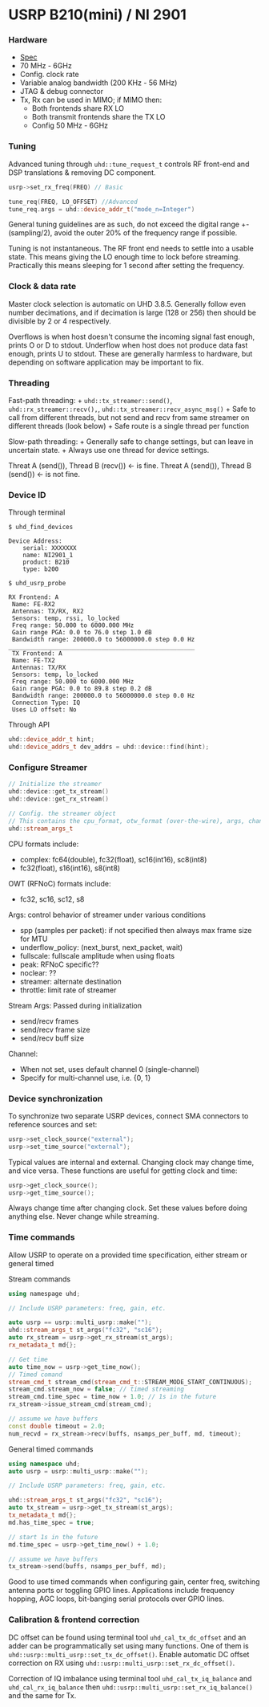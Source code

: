 # USRP B210(mini) / NI 2901

### Hardware

+ [Spec](https://www.ni.com/docs/en-US/bundle/usrp-2901-specs/page/specs.html)
+ 70 MHz - 6GHz
+ Config. clock rate
+ Variable analog bandwidth (200 KHz - 56 MHz)
+ JTAG & debug connector
+ Tx, Rx can be used in MIMO; if MIMO then:
    + Both frontends share RX LO
    + Both transmit frontends share the TX LO
    + Config 50 MHz - 6GHz

### Tuning
Advanced tuning through `uhd::tune_request_t` controls RF front-end and DSP
translations & removing DC component.

```cpp
usrp->set_rx_freq(FREQ) // Basic

tune_req(FREQ, LO_OFFSET) //Advanced
tune_req.args = uhd::device_addr_t("mode_n=Integer")
```

General tuning guidelines are as such, do not exceed the digital range
+-(sampling/2), avoid the outer 20% of the frequency range if possible.

Tuning is not instantaneous. The RF front end needs to settle into a usable
state. This means giving the LO enough time to lock before streaming.
Practically this means sleeping for 1 second after setting the frequency.


### Clock & data rate
Master clock selection is automatic on UHD 3.8.5. Generally follow even number
decimations, and if decimation is large (128 or 256) then should be divisible by
2 or 4 respectively.

Overflows is when host doesn't consume the incoming signal fast enough, prints O
or D to stdout. Underflow when host does not produce data fast enough, prints U
to stdout. These are generally harmless to hardware, but depending on software
application may be important to fix.

### Threading
Fast-path threading:
    + `uhd::tx_streamer::send()`, `uhd::rx_streamer::recv(),`, `uhd::tx_streamer::recv_async_msg()`
    + Safe to call from different threads, but not send and recv from same streamer on different threads (look below)
    + Safe route is a single thread per function

Slow-path threading:
    + Generally safe to change settings, but can leave in uncertain state.
    + Always use one thread for device settings.

Threat A (send()), Thread B (recv()) <- is fine.
Threat A (send()), Thread B (send()) <- is not fine.

### Device ID
Through terminal
```
$ uhd_find_devices

Device Address:
    serial: XXXXXXX
    name: NI2901_1
    product: B210
    type: b200

$ uhd_usrp_probe

RX Frontend: A
 Name: FE-RX2
 Antennas: TX/RX, RX2
 Sensors: temp, rssi, lo_locked
 Freq range: 50.000 to 6000.000 MHz
 Gain range PGA: 0.0 to 76.0 step 1.0 dB
 Bandwidth range: 200000.0 to 56000000.0 step 0.0 Hz
____________________________________________________
 TX Frontend: A
 Name: FE-TX2
 Antennas: TX/RX
 Sensors: temp, lo_locked
 Freq range: 50.000 to 6000.000 MHz
 Gain range PGA: 0.0 to 89.8 step 0.2 dB
 Bandwidth range: 200000.0 to 56000000.0 step 0.0 Hz
 Connection Type: IQ
 Uses LO offset: No
```

Through API
```cpp
uhd::device_addr_t hint;
uhd::device_addrs_t dev_addrs = uhd::device::find(hint);
```

### Configure Streamer
```cpp
// Initialize the streamer
uhd::device::get_tx_stream()
uhd::device::get_rx_stream()

// Config. the streamer object
// This contains the cpu_format, otw_format (over-the-wire), args, channels
uhd::stream_args_t
```

CPU formats include:
+ complex: fc64(double), fc32(float), sc16(int16), sc8(int8)
+ fc32(float), s16(int16),  s8(int8)

OWT (RFNoC) formats include:
+ fc32, sc16, sc12, s8

Args: control behavior of streamer under various conditions
+ spp (samples per packet): if not specified then always max frame size for MTU
+ underflow\_policy: (next\_burst, next\_packet, wait)
+ fullscale: fullscale amplitude when using floats
+ peak: RFNoC specific??
+ noclear: ??
+ streamer: alternate destination
+ throttle: limit rate of streamer

Stream Args: Passed during initialization
+ send/recv frames
+ send/recv frame size
+ send/recv buff size

Channel:
+ When not set, uses default channel 0 (single-channel)
+ Specify for multi-channel use, i.e. {0, 1}

### Device synchronization

To synchronize two separate USRP devices, connect SMA connectors to reference
sources and set:
```cpp
usrp->set_clock_source("external");
usrp->set_time_source("external");
```

Typical values are internal and external. Changing clock may change time, and
vice versa. These functions are useful for getting clock and time:
```cpp
usrp->get_clock_source();
usrp->get_time_source();
```

Always change time after changing clock. Set these values before doing anything
else. Never change while streaming.

### Time commands

Allow USRP to operate on a provided time specification, either stream or general
timed

Stream commands
```cpp
using namespage uhd;

// Include USRP parameters: freq, gain, etc.

auto usrp == usrp::multi_usrp::make("");
uhd::stream_args_t st_args("fc32", "sc16");
auto rx_stream = usrp->get_rx_stream(st_args);
rx_metadata_t md{};

// Get time
auto time_now = usrp->get_time_now();
// Timed comand
stream_cmd_t stream_cmd(stream_cmd_t::STREAM_MODE_START_CONTINUOUS);
stream_cmd.stream_now = false; // timed streaming
stream_cmd.time_spec = time_now + 1.0; // 1s in the future
rx_stream->issue_stream_cmd(stream_cmd);

// assume we have buffers
const double timeout = 2.0;
num_recvd = rx_stream->recv(buffs, nsamps_per_buff, md, timeout);
```

General timed commands
```cpp
using namespace uhd;
auto usrp = usrp::multi_usrp::make("");

// Include USRP parameters: freq, gain, etc.

uhd::stream_args_t st_args("fc32", "sc16");
auto tx_stream = usrp->get_tx_stream(st_args);
tx_metadata_t md{};
md.has_time_spec = true;

// start 1s in the future
md.time_spec = usrp->get_time_now() + 1.0;

// assume we have buffers
tx_stream->send(buffs, nsamps_per_buff, md);
```

Good to use timed commands when configuring gain, center freq, switching antenna
ports or toggling GPIO lines. Applications include frequency hopping, AGC loops,
bit-banging serial protocols over GPIO lines.

### Calibration & frontend correction
DC offset can be found using terminal tool `uhd_cal_tx_dc_offset` and an adder
can be programmatically set using many functions. One of them is
`uhd::usrp::multi_usrp::set_tx_dc_offset()`. Enable automatic DC offset
correction on RX using `uhd::usrp::multi_usrp::set_rx_dc_offset()`.

Correction of IQ imbalance using terminal tool `uhd_cal_tx_iq_balance` and
`uhd_cal_rx_iq_balance` then `uhd::usrp::multi_usrp::set_rx_iq_balance()` and
the same for Tx.

